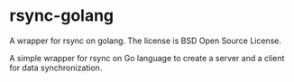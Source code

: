 # rsync-golang

A wrapper for rsync on golang. The license is BSD Open Source License.

A simple wrapper for rsync on Go language to create a server and a client for data synchronization.
